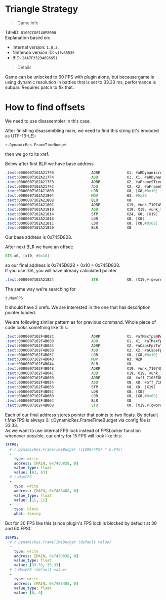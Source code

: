 # Triangle Strategy

> Game info

TitleID: `0100CC80140F8000`<br>
Explanation based on:
- Internal version: `1.0.2`, 
- Nintendo version ID: `v1`/`v65536`
- BID: `2AA7F33234696651`

> Details

Game can be unlocked to 60 FPS with plugin alone, but because game is using dynamic resolution in battles that is set to 33.33 ms, performance is subpar. Requires patch to fix that.

# How to find offsets

We need to use disassembler in this case.

After finishing disassembling main, we need to find this string (it's encoded as UTF-16-LE):
```
r.DynamicRes.FrameTimeBudget
```

then we go to its xref.

Below after first BLR we have base address
```asm
.text:0000007102A217F0                 ADRP            X1, #aRDynamicresFra@PAGE ; "r.DynamicRes.FrameTimeBudget"
.text:0000007102A217F4                 ADD             X1, X1, #aRDynamicresFra@PAGEOFF ; "r.DynamicRes.FrameTimeBudget"
.text:0000007102A217F8                 ADRP            X2, #aFrameSTimeBudg@PAGE ; "Frame's time budget in milliseconds."
.text:0000007102A217FC                 ADD             X2, X2, #aFrameSTimeBudg@PAGEOFF ; "Frame's time budget in milliseconds."
.text:0000007102A21800                 LDR             X8, [X8,#0x10]
.text:0000007102A21804                 MOV             W3, #0x20
.text:0000007102A21808                 BLR             X8
.text:0000007102A2180C                 ADRP            X19, #unk_710745D828@PAGE
.text:0000007102A21810                 ADD             X19, X19, #unk_710745D828@PAGEOFF
.text:0000007102A21814                 STP             X24, X0, [X19]
.text:0000007102A21818                 LDR             X8, [X0]
.text:0000007102A2181C                 LDR             X8, [X8,#0x68]
.text:0000007102A21820                 BLR             X8
```

Our base address is 0x745D828.

After next BLR we have an offset:
```asm
STR x0, [x19, #0x10]
```
so our final address is 0x745D828 + 0x10 = 0x745D838.<br>
If you use IDA, you will have already calculated pointer
```asm
.text:0000007102A21824                 STR             X0, [X19,#(qword_710745D838 - 0x710745D828)]
```

The same way we're searching for 
```
t.MaxFPS
```
It should have 2 xrefs. We are interested in the one that has description pointer loaded.

We are following similar pattern as for previous command. Whole piece of code looks something like this:
```asm
.text:0000007102F4B02C                 ADRP            X1, #aTMaxfps@PAGE ; "t.MaxFPS"
.text:0000007102F4B030                 ADD             X1, X1, #aTMaxfps@PAGEOFF ; "t.MaxFPS"
.text:0000007102F4B034                 ADRP            X2, #aCapsFpsToTheGi@PAGE ; "Caps FPS to the given value.  Set to <="...
.text:0000007102F4B038                 ADD             X2, X2, #aCapsFpsToTheGi@PAGEOFF ; "Caps FPS to the given value.  Set to <="...
.text:0000007102F4B03C                 LDR             X8, [X8,#0x10]
.text:0000007102F4B040                 MOV             W3, WZR
.text:0000007102F4B044                 BLR             X8
.text:0000007102F4B048                 ADRP            X19, #unk_710748B3F8@PAGE
.text:0000007102F4B04C                 ADD             X19, X19, #unk_710748B3F8@PAGEOFF
.text:0000007102F4B050                 ADRP            X8, #off_7105F8F8B8@PAGE
.text:0000007102F4B054                 ADD             X8, X8, #off_7105F8F8B8@PAGEOFF
.text:0000007102F4B058                 STP             X8, X0, [X19]
.text:0000007102F4B05C                 LDR             X8, [X0]
.text:0000007102F4B060                 LDR             X8, [X8,#0x68]
.text:0000007102F4B064                 BLR             X8
.text:0000007102F4B068                 STR             X0, [X19,#(qword_710748B408 - 0x710748B3F8)]
```

Each of our final address stores pointer that points to two floats. By default t.MaxFPS is always 0. r.DynamicRes.FrameTimeBudget via config file is 33.33.<br>
As we want to use internal FPS lock instead of FPSLocker function whenever possible, our entry for 15 FPS will look like this:
```yaml
15FPS:
  # r.DynamicRes.FrameTimeBudget ((1000/FPS) * 0.945)
  -
    type: write
    address: [MAIN, 0x745D838, 0]
    value_type: float
    value: [63, 63]
  # t.MaxFPS
  -
    type: write
    address: [MAIN, 0x748B408, 0]
    value_type: float
    value: [15, 15]
  -
    type: block
    what: timing

```
But for 30 FPS like this (since plugin's FPS lock is blocked by default at 30 and 60 FPS):
```yaml
30FPS:
  # r.DynamicRes.FrameTimeBudget (default value)
  -
    type: write
    address: [MAIN, 0x745D838, 0]
    value_type: float
    value: [33.33, 33.33]
  # t.MaxFPS (default value)
  -
    type: write
    address: [MAIN, 0x748B408, 0]
    value_type: float
    value: [0, 0]

```
